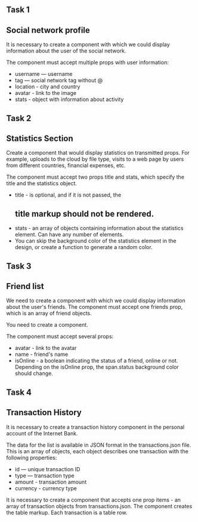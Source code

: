 ## Task 1

## Social network profile

It is necessary to create a <Profile> component with which we could display information about the user of the social network.

The component must accept multiple props with user information:

- username — username
- tag — social network tag without @
- location - city and country
- avatar - link to the image
- stats - object with information about activity

## Task 2

## Statistics Section

Create a <Statistics> component that would display statistics on transmitted props. For example, uploads to the cloud by file type, visits to a web page by users from different countries, financial expenses, etc.

The component must accept two props title and stats, which specify the title and the statistics object.

- title - is optional, and if it is not passed, the <h2> title markup should not be rendered.
- stats - an array of objects containing information about the statistics element. Can have any number of elements.
- You can skip the background color of the statistics element in the design, or create a function to generate a random color.

## Task 3

## Friend list

We need to create a <FriendList> component with which we could display information about the user's friends.
The component must accept one friends prop, which is an array of friend objects.

You need to create a <FriendListItem> component.

The component must accept several props:

- avatar - link to the avatar
- name - friend's name
- isOnline - a boolean indicating the status of a friend, online or not.
  Depending on the isOnline prop, the span.status background color should change.

## Task 4

## Transaction History

It is necessary to create a transaction history component in the personal account of the Internet Bank.

The data for the list is available in JSON format in the transactions.json file. This is an array of objects, each object describes one transaction with the following properties:

- id — unique transaction ID
- type — transaction type
- amount - transaction amount
- currency - currency type

It is necessary to create a <TransactionHistory> component that accepts one prop items - an array of transaction objects from transactions.json. The component creates the table markup. Each transaction is a table row.
